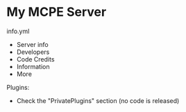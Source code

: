 # My MCPE Server

info.yml
- Server info
- Developers
- Code Credits
- Information
- More

Plugins:
- Check the "PrivatePlugins" section (no code is released)